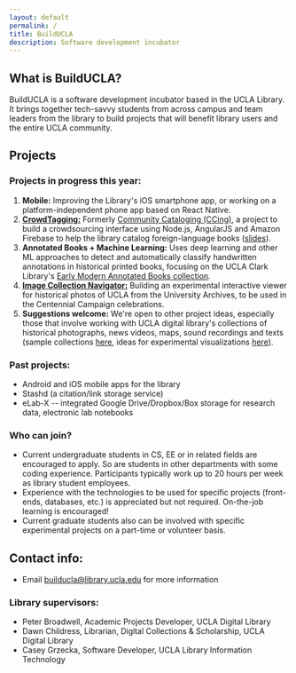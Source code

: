 ```yaml
---
layout: default
permalink: /
title: BuildUCLA
description: Software development incubator
---
```

## What is BuildUCLA?

BuildUCLA is a software development incubator based in the UCLA Library. It brings together tech-savvy students from across campus and team leaders from the library to build projects that will benefit library users and the entire UCLA community.

## Projects
### Projects in progress this year:

1. **Mobile:** Improving the Library's iOS smartphone app, or working on a platform-independent phone app based on React Native.
1. **<a href="https://docs.library.ucla.edu/display/BUILD/CrowdTagging">CrowdTagging:</a>** Formerly <a href="http://ec2-54-173-153-28.compute-1.amazonaws.com:8000/#/">Community Cataloging (CCing)</a>, a project to build a crowdsourcing interface using Node.js, AngularJS and Amazon Firebase to help the library catalog foreign-language books (<a href="https://docs.google.com/presentation/d/1pGWDBy5ff5xHdb0Ys462BXRf0IjP2zNrlt4sBfYiAvw/edit?usp=sharing">slides</a>).
1. **Annotated Books + Machine Learning:** Uses deep learning and other ML approaches to detect and automatically classify handwritten annotations in historical printed books, focusing on the UCLA Clark Library's <a href="https://calisphere.org/collections/26771/">Early Modern Annotated Books collection</a>.
1. **<a href="https://github.com/UCLALibrary/ImageCollectionNavigator">Image Collection Navigator:</a>** Building an experimental interactive viewer for historical photos of UCLA from the University Archives, to be used in the Centennial Campaign celebrations.
1. **Suggestions welcome:** We're open to other project ideas, especially those that involve working with UCLA digital library's collections of historical photographs, news videos, maps, sound recordings and texts (sample collections <a href="https://collectionslab.github.io/collections/">here</a>, ideas for experimental visualizations <a href="https://collectionslab.github.io/experiments/">here</a>).

### Past projects:

* Android and iOS mobile apps for the library
* Stashd (a citation/link storage service)
* eLab-X -- integrated Google Drive/Dropbox/Box storage for research data, electronic lab notebooks


### Who can join?
* Current undergraduate students in CS, EE or in related fields are encouraged to apply. So are students in other departments with some coding experience. Participants typically work up to 20 hours per week as library student employees.
* Experience with the technologies to be used for specific projects (front-ends, databases, etc.) is appreciated but not required. On-the-job learning is encouraged!
* Current graduate students also can be involved with specific experimental projects on a part-time or volunteer basis.


## Contact info:

* Email <a href="mailto:builducla@library.ucla.edu">builducla@library.ucla.edu</a> for more information

### Library supervisors:
* Peter Broadwell, Academic Projects Developer, UCLA Digital Library
* Dawn Childress, Librarian, Digital Collections & Scholarship, UCLA Digital Library
* Casey Grzecka, Software Developer, UCLA Library Information Technology

